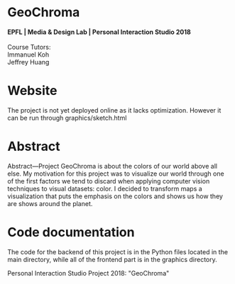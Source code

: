 # GeoChroma
**EPFL | Media & Design Lab | Personal Interaction Studio 2018**
<br>
<br>Course Tutors:
<br>Immanuel Koh 
<br>Jeffrey Huang  

# Website 
The project is not yet deployed online as it lacks optimization. However it can be run through graphics/sketch.html

# Abstract 
Abstract—Project GeoChroma is about the colors of our world above all else. My motivation for this project was to visualize our world through one of the first factors we tend to discard when applying computer vision techniques to visual datasets: color. I decided to transform maps a visualization that puts the emphasis on the colors and shows us how they are shows around the planet.

# Code documentation 
The code for the backend of this project is in the Python files located in the main directory, while all of the frontend part is in the graphics directory.

Personal Interaction Studio Project 2018: "GeoChroma"
